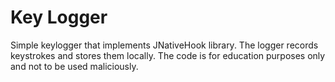 # Key Logger
Simple keylogger that implements JNativeHook library. 
The logger records keystrokes and stores them locally. 
The code is for education purposes only and not to be used maliciously.

